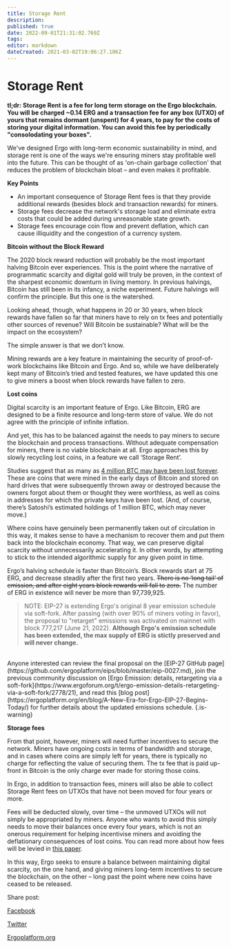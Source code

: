```yaml
---
title: Storage Rent
description: 
published: true
date: 2022-09-01T21:31:02.769Z
tags: 
editor: markdown
dateCreated: 2021-03-02T19:06:27.106Z
---
```


# Storage Rent
**tl;dr: Storage Rent is a fee for long term storage on the Ergo blockchain. You will be charged ~0.14 ERG and a transaction fee for any box (UTXO) of yours that remains dormant (unspent) for 4 years, to pay for the costs of storing your digital information. You can avoid this fee by periodically "consolodating your boxes".**  

We've designed Ergo with long-term economic sustainability in mind, and storage rent is one of the ways we're ensuring miners stay profitable well into the future. This can be thought of as 'on-chain garbage collection' that reduces the problem of blockchain bloat – and even makes it profitable.

**Key Points**

- An important consequence of Storage Rent fees is that they provide additional rewards (besides block and transaction rewards) for miners.
- Storage fees decrease the network's storage load and eliminate extra costs that could be added during unreasonable state growth.
- Storage fees encourage coin flow and prevent deflation, which can cause illiquidity and the congestion of a currency system.

**Bitcoin without the Block Reward**

The 2020 block reward reduction will probably be the most important halving Bitcoin ever experiences. This is the point where the narrative of programmatic scarcity and digital gold will truly be proven, in the context of the sharpest economic downturn in living memory. In previous halvings, Bitcoin has still been in its infancy, a niche experiment. Future halvings will confirm the principle. But this one is the watershed.

Looking ahead, though, what happens in 20 or 30 years, when block rewards have fallen so far that miners have to rely on tx fees and potentially other sources of revenue? Will Bitcoin be sustainable? What will be the impact on the ecosystem?

The simple answer is that we don’t know.

Mining rewards are a key feature in maintaining the security of proof-of-work blockchains like Bitcoin and Ergo. And so, while we have deliberately kept many of Bitcoin’s tried and tested features, we have updated this one to give miners a boost when block rewards have fallen to zero.

**Lost coins**

Digital scarcity is an important feature of Ergo. Like Bitcoin, ERG are designed to be a finite resource and long-term store of value. We do not agree with the principle of infinite inflation.

And yet, this has to be balanced against the needs to pay miners to secure the blockchain and process transactions. Without adequate compensation for miners, there is no viable blockchain at all. Ergo approaches this by slowly recycling lost coins, in a feature we call ‘Storage Rent’.

Studies suggest that as many as [4 million BTC may have been lost forever](https://bitcoinist.com/estimated-4-million-bitcoin-lost-forever-by-users-forgetfulness/). These are coins that were mined in the early days of Bitcoin and stored on hard drives that were subsequently thrown away or destroyed because the owners forgot about them or thought they were worthless, as well as coins in addresses for which the private keys have been lost. (And, of course, there’s Satoshi’s estimated holdings of 1 million BTC, which may never move.)

Where coins have genuinely been permanently taken out of circulation in this way, it makes sense to have a mechanism to recover them and put them back into the blockchain economy. That way, we can preserve digital scarcity without unnecessarily accelerating it. In other words, by attempting to stick to the intended algorithmic supply for any given point in time.
 


Ergo’s halving schedule is faster than Bitcoin’s. Block rewards start at 75 ERG, and decrease steadily after the first two years. ~~There is no ‘long tail’ of emission, and after eight years block rewards will fall to zero.~~ The number of ERG in existence will never be more than 97,739,925.

> NOTE: EIP-27 is extending Ergo's original 8 year emission schedule via soft-fork. After passing (with over 90% of miners voting in favor), the proposal to "retarget" emissions was activated on mainnet with block 777,217 (June 21, 2022). **Although Ergo's emission schedule has been extended, the max supply of ERG is stictly preserved and will never change.**
</br>
Anyone interested can review the final proposal on the [EIP-27 GitHub page](https://github.com/ergoplatform/eips/blob/master/eip-0027.md), join the previous community discussion on
[Ergo Emission: details, retargeting via a soft-fork](https://www.ergoforum.org/t/ergo-emission-details-retargeting-via-a-soft-fork/2778/21), and read this [blog post](https://ergoplatform.org/en/blog/A-New-Era-for-Ergo-EIP-27-Begins-Today/) for further details about the updated emissions schedule. 
{.is-warning}


**Storage fees**

From that point, however, miners will need further incentives to secure the network. Miners have ongoing costs in terms of bandwidth and storage, and in cases where coins are simply left for years, there is typically no charge for reflecting the value of securing them. The tx fee that is paid up-front in Bitcoin is the only charge ever made for storing those coins.

In Ergo, in addition to transaction fees, miners will also be able to collect Storage Rent fees on UTXOs that have not been moved for four years or more.

Fees will be deducted slowly, over time – the unmoved UTXOs will not simply be appropriated by miners. Anyone who wants to avoid this simply needs to move their balances once every four years, which is not an onerous requirement for helping incentivise miners and avoiding the deflationary consequences of lost coins. You can read more about how fees will be levied in [this paper](https://fc18.ifca.ai/bitcoin/papers/bitcoin18-final18.pdf).

In this way, Ergo seeks to ensure a balance between maintaining digital scarcity, on the one hand, and giving miners long-term incentives to secure the blockchain, on the other – long past the point where new coins have ceased to be released.

Share post:

[Facebook](http://www.facebook.com/sharer.php?u=https%3a%2f%2fergoplatform.org%2fen%2fblog%2f2020_02_12_welcome_to_smart_money%2f)

[Twitter](https://twitter.com/share?url=https%3a%2f%2fergoplatform.org%2fen%2fblog%2f2020_02_12_welcome_to_smart_money%2f&hashtags=ergoplatform)

[Ergoplatform.org](https://ergoplatform.org/en/blog/2020_02_12_welcome_to_smart_money/)